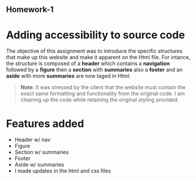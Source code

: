 ## Homework-1

# Adding accessibility to source code

The objective of this assignment was to introduce the specific structures that make up this website and make it apparent on the Html file. For intance, the structure is composed of a <strong>header</strong> which contains a <strong>navigation</strong> followed by a <strong>figure</strong> then a <strong>section</strong> with <strong>summaries</strong> also a <strong>footer</strong> and an <strong>aside</strong> with more <strong>summaries</strong> are now taged in Html.

> **Note**: It was stressed by the client that the website must contain the exact same formatting and functionality from the original code. I am cleaning up the code while retaining the original styling provided.

# Features added

- Header w/ nav
- Figure
- Section w/ summaries
- Footer
- Aside w/ summaries
- I made updates in the html and css files